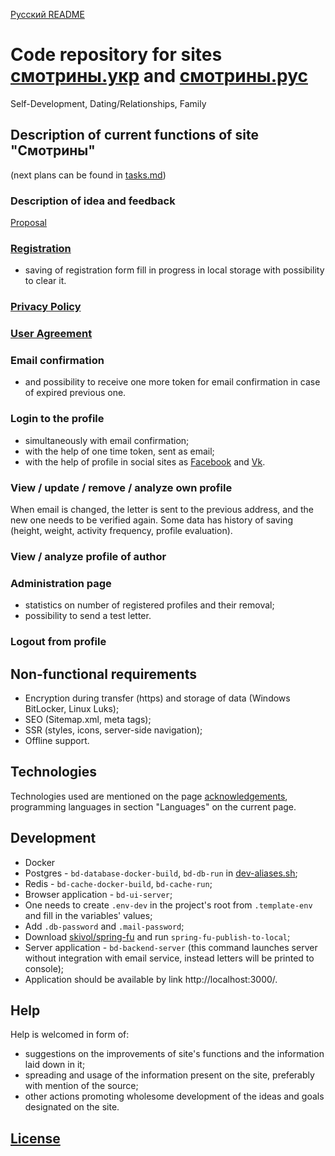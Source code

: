 [Русский README](https://github.com/skivol/better-dating/blob/master/README.md)

# Code repository for sites [смотрины.укр](https://смотрины.укр) and [смотрины.рус](https://смотрины.рус)
Self-Development, Dating/Relationships, Family

## Description of current functions of site "Смотрины"
(next plans can be found in [tasks.md](https://github.com/skivol/better-dating/blob/master/docs/tasks.md))

### Description of idea and feedback
[Proposal](https://смотрины.укр/предложение)

### [Registration](https://смотрины.укр/регистрация)
* saving of registration form fill in progress in local storage with possibility to clear it.

### [Privacy Policy](https://смотрины.укр/политика-конфиденциальности)

### [User Agreement](https://смотрины.укр/пользовательское-соглашение)

### Email confirmation
* and possibility to receive one more token for email confirmation in case of expired previous one.

### Login to the profile
* simultaneously with email confirmation;
* with the help of one time token, sent as email;
* with the help of profile in social sites as [Facebook](https://facebook.com/) and [Vk](https://vk.com/).

### View / update / remove / analyze own profile
When email is changed, the letter is sent to the previous address, and the new one needs to be verified again.
Some data has history of saving (height, weight, activity frequency, profile evaluation).

### View / analyze profile of author

### Administration page
* statistics on number of registered profiles and their removal;
* possibility to send a test letter.

### Logout from profile

## Non-functional requirements
* Encryption during transfer (https) and storage of data (Windows BitLocker, Linux Luks);
* SEO (Sitemap.xml, meta tags);
* SSR (styles, icons, server-side navigation);
* Offline support.

## Technologies
Technologies used are mentioned on the page [acknowledgements](https://смотрины.укр/благодарности), programming languages in section "Languages" on the current page.

## Development
* Docker
* Postgres - `bd-database-docker-build`, `bd-db-run` in [dev-aliases.sh](https://github.com/skivol/better-dating/blob/master/scripts/dev-aliases.sh);
* Redis - `bd-cache-docker-build`, `bd-cache-run`;
* Browser application - `bd-ui-server`;
* One needs to create `.env-dev` in the project's root from `.template-env` and fill in the variables' values;
* Add `.db-password` and `.mail-password`;
* Download [skivol/spring-fu](https://github.com/skivol/spring-fu) and run `spring-fu-publish-to-local`;
* Server application - `bd-backend-server` (this command launches server without integration with email service, instead letters will be printed to console);
* Application should be available by link http://localhost:3000/.

## Help
Help is welcomed in form of:
* suggestions on the improvements of site's functions and the information laid down in it;
* spreading and usage of the information present on the site, preferably with mention of the source;
* other actions promoting wholesome development of the ideas and goals designated on the site.

## [License](https://github.com/skivol/better-dating/blob/master/LICENSE)
